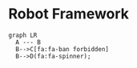 
# Robot Framework

```mermaid
graph LR
  A --- B
  B-->C[fa:fa-ban forbidden]
  B-->D(fa:fa-spinner);
```
